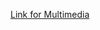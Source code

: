 [Link for Multimedia](https://drive.google.com/drive/folders/1Xo1dQz_zr1nPoyfQUQSw8hlaPcc3NNKL?usp=drive_link)